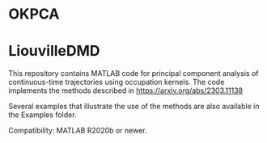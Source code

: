 # OKPCA
# LiouvilleDMD
This repository contains MATLAB code for principal component analysis of continuous-time trajectories using occupation kernels. The code implements the methods described in https://arxiv.org/abs/2303.11138

Several examples that illustrate the use of the methods are also available in the Examples folder.

Compatibility: MATLAB R2020b or newer.
